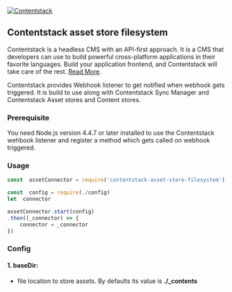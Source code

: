 [![Contentstack](https://www.contentstack.com/docs/static/images/contentstack.png)](https://www.contentstack.com/)

## Contentstack asset store filesystem

  

Contentstack is a headless CMS with an API-first approach. It is a CMS that developers can use to build powerful cross-platform applications in their favorite languages. Build your application frontend, and Contentstack will take care of the rest. [Read More](https://www.contentstack.com/).

  

Contentstack provides Webhook listener to get notified when webhook gets triggered. It is build to use along with Contentstack Sync Manager and Contentstack Asset stores and Content stores.

  

### Prerequisite

  

You need Node.js version 4.4.7 or later installed to use the Contentstack wehbook listener and register a method which gets called on webhook triggered.

  

### Usage

```js
const  assetConnector = require('contentstack-asset-store-filesystem')

const  config = require(./config)
let  connector

assetConnector.start(config)
.then((_connector) => {
	connector = _connector
})
```
### Config

 #### 1. baseDir: 
 - file location to store assets. By defaults its value is   **./_contents**